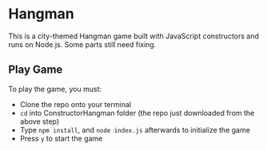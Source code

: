 # Hangman

This is a city-themed Hangman game built with JavaScript constructors and runs on Node.js. Some parts still need fixing.

## Play Game
To play the game, you must:
* Clone the repo onto your terminal
* `cd` into ConstructorHangman folder (the repo just downloaded from the above step)
* Type `npm install`, and `node index.js` afterwards to initialize the game
* Press `y` to start the game
